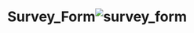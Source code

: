 # Survey_Form![survey_form](https://user-images.githubusercontent.com/105646899/204792755-c499b86b-0925-45ff-bd10-0a1b6384cb72.png)
